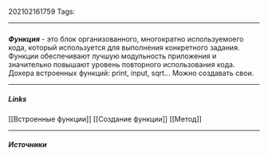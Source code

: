 202102161759
Tags:
___
###
***Функция*** -  это блок организованного, многократно используемоего кода, который используется для выполнения конкретного задания. Функции обеспечивают лучшую модульность приложения и значительно повышают уровень повторного использования кода.
Дохера встроенных функций: print, input, sqrt...
Можно создавать свои.
___
##### Links

[[Встроенные функции]]
[[Создание функции]]
[[Метод]]



---
##### Источники

